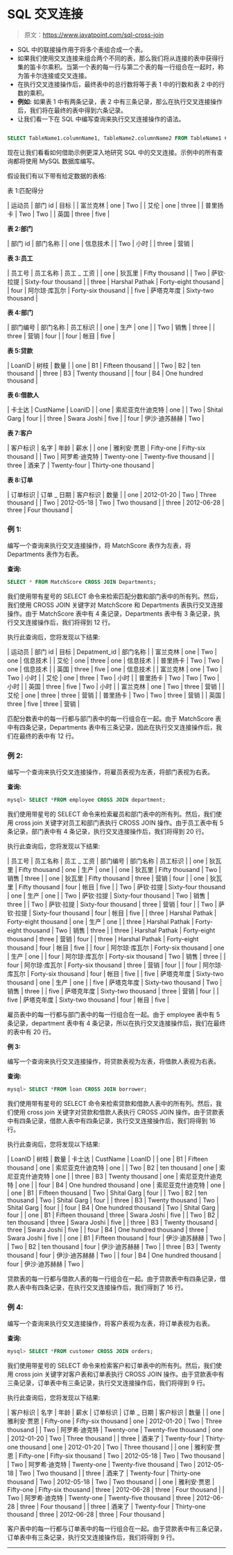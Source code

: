 # SQL 交叉连接

> 原文：<https://www.javatpoint.com/sql-cross-join>

*   SQL 中的联接操作用于将多个表组合成一个表。
*   如果我们使用交叉连接来组合两个不同的表，那么我们将从连接的表中获得行集的笛卡尔乘积。当第一个表的每一行与第二个表的每一行组合在一起时，称为笛卡尔连接或交叉连接。
*   在执行交叉连接操作后，最终表中的总行数将等于表 1 中的行数和表 2 中的行数的乘积。
*   **例如:**
    如果表 1 中有两条记录，表 2 中有三条记录，那么在执行交叉连接操作后，我们将在最终的表中得到六条记录。
*   让我们看一下在 SQL 中编写查询来执行交叉连接操作的语法。

```sql

SELECT TableName1.columnName1, TableName2.columnName2 FROM TableName1 CROSS JOIN TableName2 ON TableName1.ColumnName = TableName2.ColumnName;  

```

现在让我们看看如何借助示例更深入地研究 SQL 中的交叉连接。示例中的所有查询都将使用 MySQL 数据库编写。

假设我们有以下带有给定数据的表格:

表 1:匹配得分

| 运动员 | 部门 id | 目标 |
| 富兰克林 | one | Two |
| 艾伦 | one | three |
| 普里扬卡 | Two | Two |
| 英国 | three | five |

**表 2:部门**

| 部门 id | 部门名称 |
| one | 信息技术 |
| Two | 小时 |
| three | 营销 |

**表 3:员工**

| 员工号 | 员工名称 | 员工 _ 工资 |
| one | 狄瓦里 | Fifty thousand |
| Two | 萨钦·拉提 | Sixty-four thousand |
| three | Harshal Pathak | Forty-eight thousand |
| four | 阿尔琼·库瓦尔 | Forty-six thousand |
| five | 萨塔克年度 | Sixty-two thousand |

**表 4:部门**

| 部门编号 | 部门名称 | 员工标识 |
| one | 生产 | one |
| Two | 销售 | three |
| three | 营销 | four |
| four | 帐目 | five |

**表 5:贷款**

| LoanID | 树枝 | 数量 |
| one | B1 | Fifteen thousand |
| Two | B2 | ten thousand |
| three | B3 | Twenty thousand |
| four | B4 | One hundred thousand |

**表 6:借款人**

| 卡士达 | CustName | LoanID |
| one | 索尼亚克什迪克特 | one |
| Two | Shital Garg | four |
| three | Swara Joshi | five |
| four | 伊沙·迪苏赫赫 | Two |

**表 7:客户**

| 客户标识 | 名字 | 年龄 | 薪水 |
| one | 雅利安·贾恩 | Fifty-one | Fifty-six thousand |
| Two | 阿罗希·迪克特 | Twenty-one | Twenty-five thousand |
| three | 酒来了 | Twenty-four | Thirty-one thousand |

**表 8:订单**

| 订单标识 | 订单 _ 日期 | 客户标识 | 数量 |
| one | 2012-01-20 | Two | Three thousand |
| Two | 2012-05-18 | Two | Two thousand |
| three | 2012-06-28 | three | Four thousand |

### 例 1:

编写一个查询来执行交叉连接操作，将 MatchScore 表作为左表，将 Departments 表作为右表。

**查询:**

```sql
SELECT * FROM MatchScore CROSS JOIN Departments;
```

我们使用带有星号的 SELECT 命令来检索匹配分数和部门表中的所有列。然后，我们使用 CROSS JOIN 关键字对 MatchScore 和 Departments 表执行交叉连接操作。由于 MatchScore 表中有 4 条记录，Departments 表中有 3 条记录，执行交叉连接操作后，我们将得到 12 行。

执行此查询后，您将发现以下结果:

| 运动员 | 部门 id | 目标 | Depatment_id | 部门名称 |
| 富兰克林 | one | Two | one | 信息技术 |
| 艾伦 | one | three | one | 信息技术 |
| 普里扬卡 | Two | Two | one | 信息技术 |
| 英国 | three | five | one | 信息技术 |
| 富兰克林 | one | Two | Two | 小时 |
| 艾伦 | one | three | Two | 小时 |
| 普里扬卡 | Two | Two | Two | 小时 |
| 英国 | three | five | Two | 小时 |
| 富兰克林 | one | Two | three | 营销 |
| 艾伦 | one | three | three | 营销 |
| 普里扬卡 | Two | Two | three | 营销 |
| 英国 | three | five | three | 营销 |

匹配分数表中的每一行都与部门表中的每一行组合在一起。由于 MatchScore 表中有四条记录，Departments 表中有三条记录，因此在执行交叉连接操作后，我们在最终的表中有 12 行。

### 例 2:

编写一个查询来执行交叉连接操作，将雇员表视为左表，将部门表视为右表。

**查询:**

```sql
mysql> SELECT *FROM employee CROSS JOIN department;
```

我们使用带星号的 SELECT 命令来检索雇员和部门表中的所有列。然后，我们使用 cross join 关键字对员工和部门表执行 CROSS JOIN 操作。由于员工表中有 5 条记录，部门表中有 4 条记录，执行交叉连接操作后，我们将得到 20 行。

执行此查询后，您将发现以下结果:

| 员工号 | 员工名称 | 员工 _ 工资 | 部门编号 | 部门名称 | 员工标识 |
| one | 狄瓦里 | Fifty thousand | one | 生产 | one |
| one | 狄瓦里 | Fifty thousand | Two | 销售 | three |
| one | 狄瓦里 | Fifty thousand | three | 营销 | four |
| one | 狄瓦里 | Fifty thousand | four | 帐目 | five |
| Two | 萨钦·拉提 | Sixty-four thousand | one | 生产 | one |
| Two | 萨钦·拉提 | Sixty-four thousand | Two | 销售 | three |
| Two | 萨钦·拉提 | Sixty-four thousand | three | 营销 | four |
| Two | 萨钦·拉提 | Sixty-four thousand | four | 帐目 | five |
| three | Harshal Pathak | Forty-eight thousand | one | 生产 | one |
| three | Harshal Pathak | Forty-eight thousand | Two | 销售 | three |
| three | Harshal Pathak | Forty-eight thousand | three | 营销 | four |
| three | Harshal Pathak | Forty-eight thousand | four | 帐目 | five |
| four | 阿尔琼·库瓦尔 | Forty-six thousand | one | 生产 | one |
| four | 阿尔琼·库瓦尔 | Forty-six thousand | Two | 销售 | three |
| four | 阿尔琼·库瓦尔 | Forty-six thousand | three | 营销 | four |
| four | 阿尔琼·库瓦尔 | Forty-six thousand | four | 帐目 | five |
| five | 萨塔克年度 | Sixty-two thousand | one | 生产 | one |
| five | 萨塔克年度 | Sixty-two thousand | Two | 销售 | three |
| five | 萨塔克年度 | Sixty-two thousand | three | 营销 | four |
| five | 萨塔克年度 | Sixty-two thousand | four | 帐目 | five |

雇员表中的每一行都与部门表中的每一行组合在一起。由于 employee 表中有 5 条记录，department 表中有 4 条记录，所以在执行交叉连接操作后，我们在最终的表中有 20 行。

**例 3:**

编写一个查询来执行交叉连接操作，将贷款表视为左表，将借款人表视为右表。

**查询:**

```sql
mysql> SELECT *FROM loan CROSS JOIN borrower;
```

我们使用带有星号的 SELECT 命令来检索贷款和借款人表中的所有列。然后，我们使用 cross join 关键字对贷款和借款人表执行 CROSS JOIN 操作。由于贷款表中有四条记录，借款人表中有四条记录，执行交叉连接操作后，我们将得到 16 行。

执行此查询后，您将发现以下结果:

| LoanID | 树枝 | 数量 | 卡士达 | CustName | LoanID |
| one | B1 | Fifteen thousand | one | 索尼亚克什迪克特 | one |
| Two | B2 | ten thousand | one | 索尼亚克什迪克特 | one |
| three | B3 | Twenty thousand | one | 索尼亚克什迪克特 | one |
| four | B4 | One hundred thousand | one | 索尼亚克什迪克特 | one |
| one | B1 | Fifteen thousand | Two | Shital Garg | four |
| Two | B2 | ten thousand | Two | Shital Garg | four |
| three | B3 | Twenty thousand | Two | Shital Garg | four |
| four | B4 | One hundred thousand | Two | Shital Garg | four |
| one | B1 | Fifteen thousand | three | Swara Joshi | five |
| Two | B2 | ten thousand | three | Swara Joshi | five |
| three | B3 | Twenty thousand | three | Swara Joshi | five |
| four | B4 | One hundred thousand | three | Swara Joshi | five |
| one | B1 | Fifteen thousand | four | 伊沙·迪苏赫赫 | Two |
| Two | B2 | ten thousand | four | 伊沙·迪苏赫赫 | Two |
| three | B3 | Twenty thousand | four | 伊沙·迪苏赫赫 | Two |
| four | B4 | One hundred thousand | four | 伊沙·迪苏赫赫 | Two |

贷款表的每一行都与借款人表的每一行组合在一起。由于贷款表中有四条记录，借款人表中有四条记录，在执行交叉连接操作后，我们得到了 16 行。

### 例 4:

编写一个查询来执行交叉连接操作，将客户表视为左表，将订单表视为右表。

**查询:**

```sql
mysql> SELECT *FROM customer CROSS JOIN orders;
```

我们使用带星号的 SELECT 命令来检索客户和订单表中的所有列。然后，我们使用 cross join 关键字对客户表和订单表执行 CROSS JOIN 操作。由于贷款表中有三条记录，订单表中有三条记录，执行交叉连接操作后，我们将得到 9 行。

执行此查询后，您将发现以下结果:

| 客户标识 | 名字 | 年龄 | 薪水 | 订单标识 | 订单 _ 日期 | 客户标识 | 数量 |
| one | 雅利安·贾恩 | Fifty-one | Fifty-six thousand | one | 2012-01-20 | Two | Three thousand |
| Two | 阿罗希·迪克特 | Twenty-one | Twenty-five thousand | one | 2012-01-20 | Two | Three thousand |
| three | 酒来了 | Twenty-four | Thirty-one thousand | one | 2012-01-20 | Two | Three thousand |
| one | 雅利安·贾恩 | Fifty-one | Fifty-six thousand | Two | 2012-05-18 | Two | Two thousand |
| Two | 阿罗希·迪克特 | Twenty-one | Twenty-five thousand | Two | 2012-05-18 | Two | Two thousand |
| three | 酒来了 | Twenty-four | Thirty-one thousand | Two | 2012-05-18 | Two | Two thousand |
| one | 雅利安·贾恩 | Fifty-one | Fifty-six thousand | three | 2012-06-28 | three | Four thousand |
| Two | 阿罗希·迪克特 | Twenty-one | Twenty-five thousand | three | 2012-06-28 | three | Four thousand |
| three | 酒来了 | Twenty-four | Thirty-one thousand | three | 2012-06-28 | three | Four thousand |

客户表中的每一行都与订单表中的每一行组合在一起。由于贷款表中有三条记录，订单表中有三条记录，执行交叉连接操作后，我们将得到 9 行。

* * *